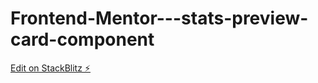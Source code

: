 # Frontend-Mentor---stats-preview-card-component

[Edit on StackBlitz ⚡️](https://stackblitz.com/edit/react-ts-sklspz)

